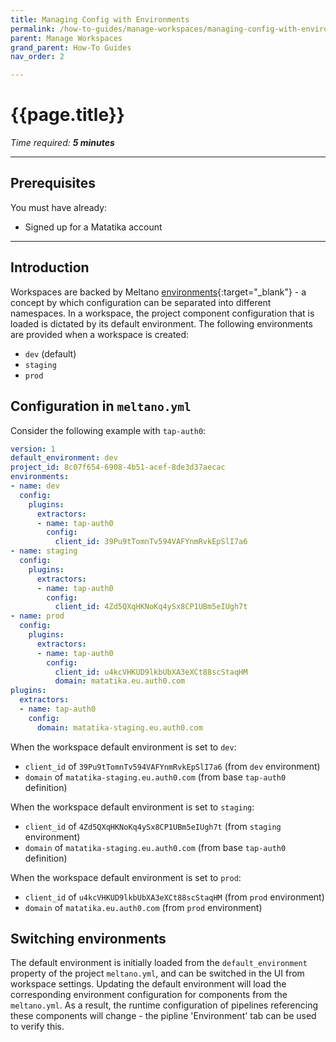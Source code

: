 ```yaml
---
title: Managing Config with Environments
permalink: /how-to-guides/manage-workspaces/managing-config-with-environments
parent: Manage Workspaces
grand_parent: How-To Guides
nav_order: 2

---
```


# {{page.title}}

*Time required: **5 minutes***

---

## Prerequisites
You must have already:

- Signed up for a Matatika account

---

## Introduction
Workspaces are backed by Meltano [environments](https://docs.meltano.com/concepts/environments){:target="_blank"} - a concept by which configuration can be separated into different namespaces. In a workspace, the project component configuration that is loaded is dictated by its default environment. The following environments are provided when a workspace is created:

- `dev` (default)
- `staging`
- `prod`

## Configuration in `meltano.yml`
Consider the following example with `tap-auth0`:

```yml
version: 1
default_environment: dev
project_id: 8c07f654-6908-4b51-acef-8de3d37aecac
environments:
- name: dev
  config:
    plugins:
      extractors:
      - name: tap-auth0
        config:
          client_id: 39Pu9tTomnTv594VAFYnmRvkEpSlI7a6
- name: staging
  config:
    plugins:
      extractors:
      - name: tap-auth0
        config:
          client_id: 4Zd5QXqHKNoKq4ySx8CP1UBm5eIUgh7t
- name: prod
  config:
    plugins:
      extractors:
      - name: tap-auth0
        config:
          client_id: u4kcVHKUD9lkbUbXA3eXCt88scStaqHM
          domain: matatika.eu.auth0.com
plugins:
  extractors:
  - name: tap-auth0
    config:
      domain: matatika-staging.eu.auth0.com
```

When the workspace default environment is set to `dev`:
- `client_id` of `39Pu9tTomnTv594VAFYnmRvkEpSlI7a6` (from `dev` environment)
- `domain` of `matatika-staging.eu.auth0.com` (from base `tap-auth0` definition)

When the workspace default environment is set to `staging`:
- `client_id` of `4Zd5QXqHKNoKq4ySx8CP1UBm5eIUgh7t` (from `staging` environment)
- `domain` of `matatika-staging.eu.auth0.com` (from base `tap-auth0` definition)

When the workspace default environment is set to `prod`:
- `client_id` of `u4kcVHKUD9lkbUbXA3eXCt88scStaqHM` (from `prod` environment)
- `domain` of `matatika.eu.auth0.com` (from `prod` environment)

## Switching environments
The default environment is initially loaded from the `default_environment` property of the project `meltano.yml`, and can be switched in the UI from workspace settings. Updating the default environment will load the corresponding environment configuration for components from the `meltano.yml`. As a result, the runtime configuration of pipelines referencing these components will change - the pipline 'Environment' tab can be used to verify this.
